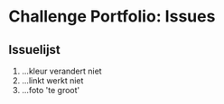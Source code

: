 # Challenge Portfolio: Issues

## Issuelijst

1. ...kleur verandert niet
2. ...linkt werkt niet
3. ...foto 'te groot'